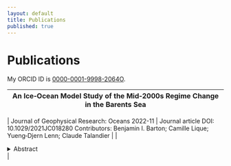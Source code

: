 ```yaml
---
layout: default
title: Publications
published: true
---
```


# Publications

My ORCID ID is [0000-0001-9998-2064O](https://www.orcid.org/0000-0001-9998-2064).


|An Ice‐Ocean Model Study of the Mid‐2000s Regime Change in the Barents Sea|
|---|
|
Journal of Geophysical Research: Oceans
2022-11 | Journal article
DOI: 10.1029/2021JC018280
Contributors: Benjamin I. Barton; Camille Lique; Yueng‐Djern Lenn; Claude Talandier
|
|
<details>
  <summary>Abstract</summary>
    Over the satellite record, the Barents Sea winter maximum in sea ice extent has declined and was increasingly limited to areas north of the Polar Front after 2005 by warming Atlantic Water (AW) and Barents Sea Water (BSW). Sea ice extent here continues to garner interest, not least because it is associated with extreme winter weather in Europe and Asia. Previous model studies suggest there is a possibility that natural variability will cause southward re-expansion of the lost sea ice cover but reducing uncertainties requires a better understanding of the processes driving BSW variability. To address questions about BSW variability, we used a high-resolution model validated with observations over 1985–2014 to calculate the watermass transport, heat, and freshwater budgets within the central Barents Sea, south of the Polar Front. The model shows BSW volume minima events in years centering at 1990 and 2004, meaning a reduction in the Barents Sea's volume reservoir (also termed “memory”) of water that is consistent with historical BSW properties. Both events were preceded by extensive winter sea ice and substantial summer net sea ice melt. The event in 2004 was more extreme and led to warming AW occupying a greater volume in the Barents Sea after 2005. The reduced “memory” of BSW volume could impede a return to the more extensive winter sea ice regime and make further reduction in winter sea ice possible.
</details>
|